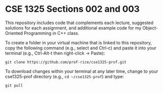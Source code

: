 # CSE 1325 Sections 002 and 003

This repository includes code that complements each lecture, suggested solutions for each assignment, and additional example code for my Object-Oriented Programming in C++ class.

To create a folder in your virtual machine that is linked to this repository, copy the following command (e.g., select and Ctrl-c) and paste it into your terminal (e.g., Ctrl-Alt-t then right-click -> Paste):

`git clone https://github.com/prof-rice/cse1325-prof.git`

To download changes within your terminal at any later time, change to your cse1325-prof directory (e.g., `cd ~/cse1325-prof`) and type:

`git pull`
